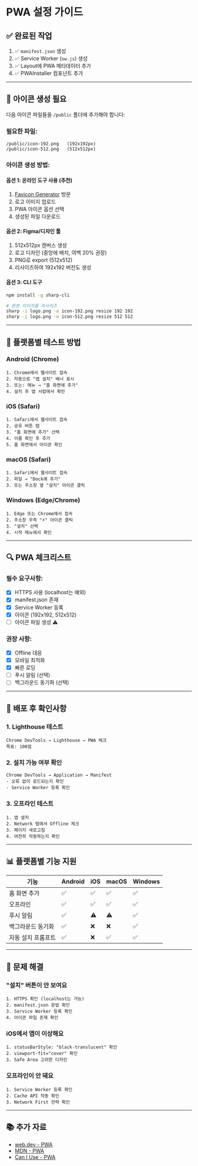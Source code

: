 # PWA 설정 가이드

## ✅ 완료된 작업

1. ✅ `manifest.json` 생성
2. ✅ Service Worker (`sw.js`) 생성
3. ✅ Layout에 PWA 메타데이터 추가
4. ✅ PWAInstaller 컴포넌트 추가

---

## 🎨 아이콘 생성 필요

다음 아이콘 파일들을 `/public` 폴더에 추가해야 합니다:

### **필요한 파일:**
```
/public/icon-192.png   (192x192px)
/public/icon-512.png   (512x512px)
```

### **아이콘 생성 방법:**

#### **옵션 1: 온라인 도구 사용 (추천)**
1. [Favicon Generator](https://realfavicongenerator.net/) 방문
2. 로고 이미지 업로드
3. PWA 아이콘 옵션 선택
4. 생성된 파일 다운로드

#### **옵션 2: Figma/디자인 툴**
1. 512x512px 캔버스 생성
2. 로고 디자인 (중앙에 배치, 여백 20% 권장)
3. PNG로 export (512x512)
4. 리사이즈하여 192x192 버전도 생성

#### **옵션 3: CLI 도구**
```bash
npm install -g sharp-cli

# 원본 이미지를 리사이즈
sharp -i logo.png -o icon-192.png resize 192 192
sharp -i logo.png -o icon-512.png resize 512 512
```

---

## 📱 플랫폼별 테스트 방법

### **Android (Chrome)**
```
1. Chrome에서 웹사이트 접속
2. 자동으로 "앱 설치" 배너 표시
3. 또는: 메뉴 → "홈 화면에 추가"
4. 설치 후 앱 서랍에서 확인
```

### **iOS (Safari)**
```
1. Safari에서 웹사이트 접속
2. 공유 버튼 탭
3. "홈 화면에 추가" 선택
4. 이름 확인 후 추가
5. 홈 화면에서 아이콘 확인
```

### **macOS (Safari)**
```
1. Safari에서 웹사이트 접속
2. 파일 → "Dock에 추가"
3. 또는 주소창 옆 "설치" 아이콘 클릭
```

### **Windows (Edge/Chrome)**
```
1. Edge 또는 Chrome에서 접속
2. 주소창 우측 "+" 아이콘 클릭
3. "설치" 선택
4. 시작 메뉴에서 확인
```

---

## 🔍 PWA 체크리스트

### **필수 요구사항:**
- [x] HTTPS 사용 (localhost는 예외)
- [x] manifest.json 존재
- [x] Service Worker 등록
- [x] 아이콘 (192x192, 512x512)
- [ ] 아이콘 파일 생성 ⚠️

### **권장 사항:**
- [x] Offline 대응
- [x] 모바일 최적화
- [x] 빠른 로딩
- [ ] 푸시 알림 (선택)
- [ ] 백그라운드 동기화 (선택)

---

## 🚀 배포 후 확인사항

### **1. Lighthouse 테스트**
```
Chrome DevTools → Lighthouse → PWA 체크
목표: 100점
```

### **2. 설치 가능 여부 확인**
```
Chrome DevTools → Application → Manifest
- 오류 없이 로드되는지 확인
- Service Worker 등록 확인
```

### **3. 오프라인 테스트**
```
1. 앱 설치
2. Network 탭에서 Offline 체크
3. 페이지 새로고침
4. 여전히 작동하는지 확인
```

---

## 📊 플랫폼별 기능 지원

| 기능 | Android | iOS | macOS | Windows |
|------|---------|-----|-------|---------|
| 홈 화면 추가 | ✅ | ✅ | ✅ | ✅ |
| 오프라인 | ✅ | ✅ | ✅ | ✅ |
| 푸시 알림 | ✅ | ⚠️ | ⚠️ | ✅ |
| 백그라운드 동기화 | ✅ | ❌ | ❌ | ✅ |
| 자동 설치 프롬프트 | ✅ | ❌ | ✅ | ✅ |

---

## 🐛 문제 해결

### **"설치" 버튼이 안 보여요**
```
1. HTTPS 확인 (localhost는 가능)
2. manifest.json 문법 확인
3. Service Worker 등록 확인
4. 아이콘 파일 존재 확인
```

### **iOS에서 앱이 이상해요**
```
1. statusBarStyle: "black-translucent" 확인
2. viewport-fit="cover" 확인
3. Safe Area 고려한 디자인
```

### **오프라인이 안 돼요**
```
1. Service Worker 등록 확인
2. Cache API 작동 확인
3. Network First 전략 확인
```

---

## 📚 추가 자료

- [web.dev - PWA](https://web.dev/progressive-web-apps/)
- [MDN - PWA](https://developer.mozilla.org/en-US/docs/Web/Progressive_web_apps)
- [Can I Use - PWA](https://caniuse.com/?search=pwa)
